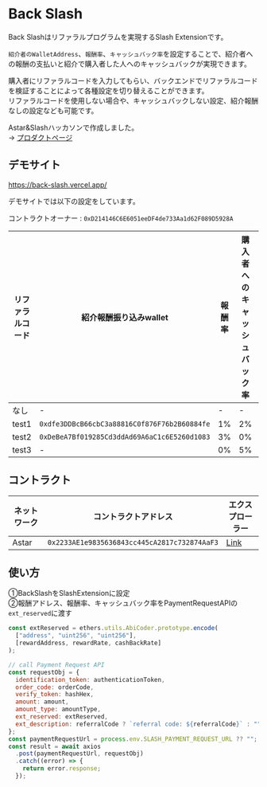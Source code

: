 # Back Slash

Back Slashはリファラルプログラムを実現するSlash Extensionです。  

`紹介者のWalletAddress`、`報酬率`、`キャッシュバック率`を設定することで、紹介者への報酬の支払いと紹介で購入者した人へのキャッシュバックが実現できます。  

購入者にリファラルコードを入力してもらい、バックエンドでリファラルコードを検証することによって各種設定を切り替えることができます。  
リファラルコードを使用しない場合や、キャッシュバックしない設定、紹介報酬なしの設定なども可能です。

Astar&Slashハッカソンで作成しました。  
-> [プロダクトページ](https://app.akindo.io/communities/mVE6QvgdZsNQ9NMA/products/Nmv64W7WlUdxAWQe8)


## デモサイト
https://back-slash.vercel.app/

デモサイトでは以下の設定をしています。

コントラクトオーナー : `0xD214146C6E6051eeDF4de733Aa1d62F089D5928A`

| リファラルコード | 紹介報酬振り込みwallet | 報酬率 | 購入者へのキャッシュバック率 | 実行tx例
| ------------- | ------------- | ------------- | ------------- |  ------------- | 
| なし  | - | - | - | [Link](https://blockscout.com/astar/tx/0x6a7caa458e4d59d8e82f735a7e881ff8078de6b3582dcc86206870b5682b33e5) |
| test1 | `0xdfe3DDBcB66cbC3a88816C0f876F76b2B60884fe` | 1% | 2% | [Link](https://blockscout.com/astar/tx/0x26fd96ce204d7e10fd7ef6205cab774165a069857b95f986d20fc8f9664cc84c) |　
| test2 | `0xDeBeA7Bf019285Cd3ddAd69A6aC1c6E5260d1083` | 3% | 0% | [Link](https://blockscout.com/astar/tx/0x76055ec8378720d2bfca63d5c5fdb6c592aadc8405520f265ca2da5611438316)　|
| test3 | - | 0% | 5% | [Link](https://blockscout.com/astar/tx/0x4fc0fdf4a6e8fc1f1b5f2348e446cafc2abaf15c3fc8c56a3ed8fa76b16d89b9) |

## コントラクト

| ネットワーク | コントラクトアドレス | エクスプローラー | 
| ------------- | ------------- | ------------- | 
| Astar  | `0x2233AE1e9835636843cc445cA2817c732874AaF3` | [Link](https://blockscout.com/astar/address/0x2233AE1e9835636843cc445cA2817c732874AaF3)  | 

## 使い方
①BackSlashをSlashExtensionに設定  
②報酬アドレス、報酬率、キャッシュバック率をPaymentRequestAPIの`ext_reserved`に渡す
```js
const extReserved = ethers.utils.AbiCoder.prototype.encode(
  ["address", "uint256", "uint256"],
  [rewardAddress, rewardRate, cashBackRate]
);

// call Payment Request API
const requestObj = {
  identification_token: authenticationToken,
  order_code: orderCode,
  verify_token: hashHex,
  amount: amount,
  amount_type: amountType,
  ext_reserved: extReserved,
  ext_description: referralCode ? `referral code: ${referralCode}` : "",
};
const paymentRequestUrl = process.env.SLASH_PAYMENT_REQUEST_URL ?? "";
const result = await axios
  .post(paymentRequestUrl, requestObj)
  .catch((error) => {
    return error.response;
  });
```
